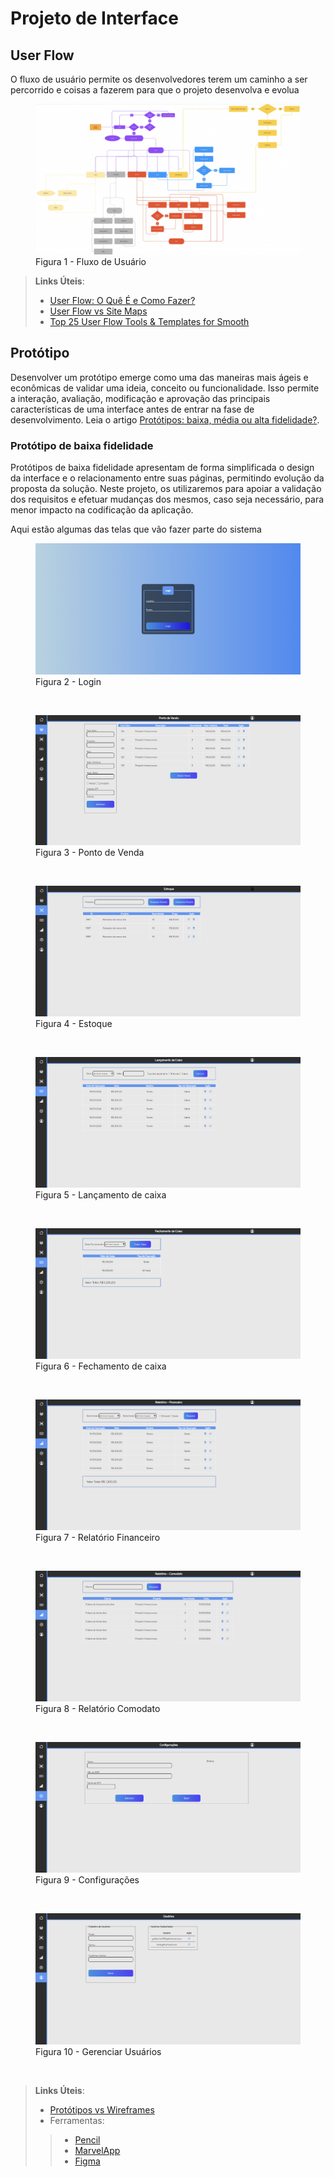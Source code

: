 
# Projeto de Interface

## User Flow

O fluxo de usuário permite os desenvolvedores terem um caminho a ser percorrido e coisas a fazerem para que o projeto desenvolva e evolua

<figure> 
  <img src="img/usuarioflow.png"
    <figcaption>Figura 1 - Fluxo de Usuário</figcaption>
</figure> 

> **Links Úteis**:
> - [User Flow: O Quê É e Como Fazer?](https://medium.com/7bits/fluxo-de-usu%C3%A1rio-user-flow-o-que-%C3%A9-como-fazer-79d965872534)
> - [User Flow vs Site Maps](http://designr.com.br/sitemap-e-user-flow-quais-as-diferencas-e-quando-usar-cada-um/)
> - [Top 25 User Flow Tools & Templates for Smooth](https://www.mockplus.com/blog/post/user-flow-tools)

## Protótipo

Desenvolver um protótipo emerge como uma das maneiras mais ágeis e econômicas de validar uma ideia, conceito ou funcionalidade. Isso permite a interação, avaliação, modificação e aprovação das principais características de uma interface antes de entrar na fase de desenvolvimento. Leia o artigo [Protótipos: baixa, média ou alta fidelidade?](https://medium.com/ladies-that-ux-br/prot%C3%B3tipos-baixa-m%C3%A9dia-ou-alta-fidelidade-71d897559135).

### Protótipo de baixa fidelidade

Protótipos de baixa fidelidade apresentam de forma simplificada o design da interface e o relacionamento entre suas páginas, permitindo evolução da proposta da solução. Neste projeto, os utilizaremos para apoiar a validação dos requisitos e efetuar mudanças dos mesmos, caso seja necessário, para menor impacto na codificação da aplicação.

Aqui estão algumas das telas que vão fazer parte do sistema

<figure> 
  <img src="img/tela-login.png"
  <figcaption>Figura 2 - Login</figcaption>
</figure> 

&nbsp;
<figure> 
  <img src="img/ponto-de-venda.png"
  <figcaption>Figura 3 - Ponto de Venda</figcaption>
</figure> 

&nbsp;
<figure> 
  <img src="img/estoque.png"
  <figcaption>Figura 4 - Estoque</figcaption>
</figure> 

&nbsp;
<figure> 
  <img src="img/lancamento-caixa.png"
  <figcaption>Figura 5 - Lançamento de caixa</figcaption>
</figure> 

&nbsp;
<figure> 
  <img src="img/fechamento-caixa.png"
  <figcaption>Figura 6 - Fechamento de caixa</figcaption>
</figure> 

&nbsp;
<figure> 
  <img src="img/relatorio-financeiro.png"
  <figcaption>Figura 7 - Relatório Financeiro</figcaption>
</figure> 

&nbsp;
<figure> 
  <img src="img/comodato.png"
  <figcaption>Figura 8 - Relatório Comodato</figcaption>
</figure> 

&nbsp;
<figure> 
  <img src="img/configuracoes.png"
  <figcaption>Figura 9 - Configurações</figcaption>
</figure> 

&nbsp;
<figure> 
  <img src="img/usuarios.png"
  <figcaption>Figura 10 - Gerenciar Usuários</figcaption>
</figure> 
 
&nbsp;
> **Links Úteis**:
> - [Protótipos vs Wireframes](https://www.nngroup.com/videos/prototypes-vs-wireframes-ux-projects/)
>- Ferramentas:
>> - [Pencil](https://pencil.evolus.vn/)
>> - [MarvelApp](https://marvelapp.com/)
>> - [Figma](https://www.figma.com/)



